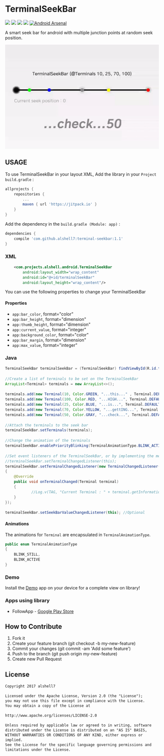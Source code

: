 # TerminalSeekBar
[![](https://jitpack.io/v/alshell7/terminal-seekbar.svg)](https://jitpack.io/#alshell7/terminal-seekbar)
[![](http://img.shields.io/badge/build-passing-blue.svg)]()
[![](http://img.shields.io/badge/platform-android-green.svg)](https://developer.android.com/index.html)
[![](http://img.shields.io/badge/API-11+-brightgreen.svg)]()
[![Android Arsenal](https://img.shields.io/badge/Android%20Arsenal-TerminalSeekbar-orange.svg?style=flat)](https://android-arsenal.com/details/1/5956)

A smart seek bar for android with multiple junction points at random seek position.

<p align="left"><img src="https://github.com/alshell7/terminal-seekbar/blob/master/graphics/preview.gif"></p>

## USAGE

To use TerminalSeekBar in your layout XML, Add the library in your `Project build.gradle` :

```groovy
allprojects {
	repositories {
		...
		maven { url 'https://jitpack.io' }
	}
}
```

Add the dependency in the `build.gradle (Module: app)` :

```groovy
dependencies {
	compile 'com.github.alshell7:terminal-seekbar:1.1'
}
```

### XML

```XML
    <com.projects.alshell.android.TerminalSeekBar
        android:layout_width="wrap_content"
        android:id="@+id/terminalSeekBar"
        android:layout_height="wrap_content"/>
```
You can use the following properties to change your TerminalSeekBar

#### Properties

* `app:bar_color`, format="color"
* `app:bar_height`, format="dimension"
* `app:thumb_height`, format="dimension"
* `app:current_value`, format="integer"
* `app:background_color`, format="color"
* `app:bar_margin`, format="dimension"
* `app:max_value`, format="integer"

### Java

```java
TerminalSeekBar terminalSeekBar = (TerminalSeekBar) findViewById(R.id.terminalSeekBar);

//Create a list of terminals to be set on the TerminalSeekBar
ArrayList<Terminal> terminals = new ArrayList<>();

terminals.add(new Terminal(10, Color.GREEN, "...this..." , Terminal.DEFAULT_PRIORITY_NORMAL));
terminals.add(new Terminal(100, Color.RED, "...HIGH...", Terminal.DEFAULT_PRIORITY_HIGH));
terminals.add(new Terminal(25, Color.BLUE, "...is...", Terminal.DEFAULT_PRIORITY_NORMAL));
terminals.add(new Terminal(70, Color.YELLOW, "...gettING...", Terminal.DEFAULT_PRIORITY_MEDIATE));
terminals.add(new Terminal(50, Color.GRAY, "...check...", Terminal.DEFAULT_PRIORITY_HIGH));

//Attach the terminals to the seek bar
terminalSeekBar.setTerminals(terminals);

//Change the animation of the terminals
terminalSeekBar.enablePriorityBlinking(TerminalAnimationType.BLINK_ACTIVE);

//Set event listeners of the TerminalSeekBar, or by implementing the methods in your Activity
//terminalSeekBar.setTerminalChangedListener(this);
terminalSeekBar.setTerminalChangedListener(new TerminalChangedListener()
{
	@Override
	public void onTerminalChanged(Terminal terminal)
	{
        	//Log.v(TAG, "Current Terminal : " + terminal.getInformation());
	}
});

terminalSeekBar.setSeekBarValueChangedListener(this); //Optional
```
#### Animations
The animations for `Terminal` are encapsulated in `TerminalAnimationType`.
```java
public enum TerminalAnimationType
{
    BLINK_STILL,
    BLINK_ACTIVE
}
```
### Demo

Install the [Demo](https://github.com/alshell7/terminal-seekbar/blob/master/app-debug.apk) app on your device for a complete view on library!

### Apps using library

* FollowApp - [Google Play Store](https://play.google.com/store/apps/details?id=com.products.zinnox.followapp)

## How to Contribute
1. Fork it
2. Create your feature branch (git checkout -b my-new-feature)
3. Commit your changes (git commit -am 'Add some feature')
4. Push to the branch (git push origin my-new-feature)
5. Create new Pull Request

## License

```
Copyright 2017 alshell7

Licensed under the Apache License, Version 2.0 (the "License");
you may not use this file except in compliance with the License.
You may obtain a copy of the License at

http://www.apache.org/licenses/LICENSE-2.0

Unless required by applicable law or agreed to in writing, software
distributed under the License is distributed on an "AS IS" BASIS,
WITHOUT WARRANTIES OR CONDITIONS OF ANY KIND, either express or implied.
See the License for the specific language governing permissions and
limitations under the License.
```
